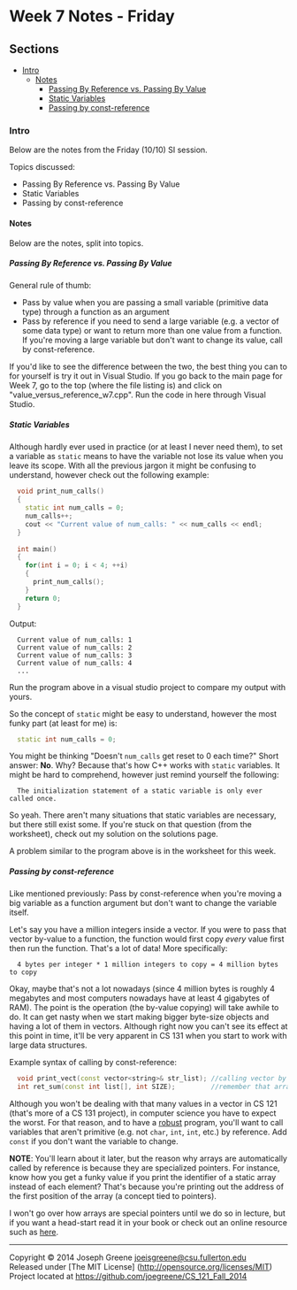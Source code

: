 # Week 7 Notes - Friday

## Sections
- [Intro](#intro)
  - [Notes](#notes)
    - [Passing By Reference vs. Passing By Value](#passing-by-reference-vs-passing-by-value)
    - [Static Variables](#static-variables)
    - [Passing by const-reference](#passing-by-const--reference)
    
### Intro
Below are the notes from the Friday (10/10) SI session.

Topics discussed:
- Passing By Reference vs. Passing By Value
- Static Variables
- Passing by const-reference


#### Notes
Below are the notes, split into topics.

##### Passing By Reference vs. Passing By Value
General rule of thumb:
- Pass by value when you are passing a small variable (primitive data type) through a function as an argument
- Pass by reference if you need to send a large variable (e.g. a vector of some data type) or want to return more 
than one value from a function. If you're moving a large variable but don't want to change its value, call by const-reference.

If you'd like to see the difference between the two, the best thing you can to for yourself is try it out in Visual Studio. 
If you go back to the main page for Week 7, go to the top (where the file listing is) and click on 
"value_versus_reference_w7.cpp". Run the code in here through Visual Studio.

##### Static Variables
Although hardly ever used in practice (or at least I never need them), to set a variable as `static` means to have the variable not 
lose its value when you leave its scope. With all the previous jargon it might be confusing to understand, however check out the following 
example:

```C++
  void print_num_calls()
  {
    static int num_calls = 0;
    num_calls++;
    cout << "Current value of num_calls: " << num_calls << endl;
  }
  
  int main()
  {
    for(int i = 0; i < 4; ++i)
    {
      print_num_calls();
    }
    return 0;
  }
```

Output:
```
  Current value of num_calls: 1
  Current value of num_calls: 2
  Current value of num_calls: 3
  Current value of num_calls: 4
  ...
```

Run the program above in a visual studio project to compare my output with yours.

So the concept of `static` might be easy to understand, however the most funky part (at least for me) is:
```C++
  static int num_calls = 0;
``` 

You might be thinking "Doesn't `num_calls` get reset to 0 each time?" Short answer: __No__. Why? Because that's how 
C++ works with `static` variables. It might be hard to comprehend, however just remind yourself the following:
```
  The initialization statement of a static variable is only ever called once.
```

So yeah. There aren't many situations that static variables are necessary, but there still exist some. If you're stuck on that 
question (from the worksheet), check out my solution on the solutions page.

A problem similar to the program above is in the worksheet for this week.

##### Passing by const-reference
Like mentioned previously: Pass by const-reference when you're moving a big variable as a function argument but don't want to 
change the variable itself.

Let's say you have a million integers inside a vector. If you were to pass that vector by-value to a function, the function would 
first copy _every_ value first then run the function. That's a lot of data! More specifically:
```
  4 bytes per integer * 1 million integers to copy = 4 million bytes to copy
```

Okay, maybe that's not a lot nowadays (since 4 million bytes is roughly 4 megabytes and most computers nowadays have at least 4 gigabytes of 
RAM). The point is the operation (the by-value copying) will take awhile to do. It can get nasty when we start making bigger byte-size objects and 
having a lot of them in vectors. Although right now you can't see its effect at this point in time, it'll be very apparent in CS 131 when you start 
to work with large data structures.

Example syntax of calling by const-reference:
```C++
  void print_vect(const vector<string>& str_list); //calling vector by const-reference
  int ret_sum(const int list[], int SIZE);         //remember that arrays are automatically called by reference
```

Although you won't be dealing with that many values in a vector in CS 121 (that's more of a CS 131 project), in computer science you 
have to expect the worst. For that reason, and to have a [robust](http://www.linfo.org/robust.html) program, you'll want to call 
variables that aren't primitive (e.g. not `char`, `int`, `int`, etc.) by reference. Add `const` if you don't want the variable to change.

__NOTE__: You'll learn about it later, but the reason why arrays are automatically called by reference is because they are specialized pointers. 
For instance, know how you get a funky value if you print the identifier of a static array instead of each element? That's because you're printing 
out the address of the first position of the array (a concept tied to pointers).

I won't go over how arrays are special pointers until we do so in lecture, but if you want a head-start read it in your book or check out an online 
resource such as [here](http://www.cplusplus.com/doc/tutorial/pointers/).

-------------------------------------------------------------------------------

Copyright &copy; 2014 Joseph Greene <joeisgreene@csu.fullerton.edu>  
Released under [The MIT License] (http://opensource.org/licenses/MIT)  
Project located at <https://github.com/joegreene/CS_121_Fall_2014>